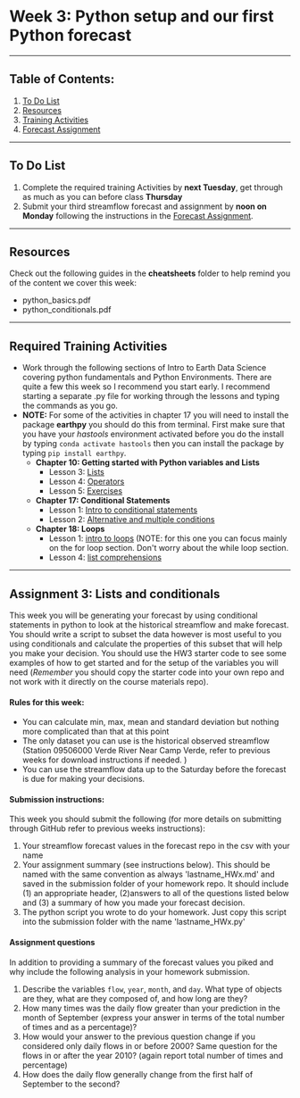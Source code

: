 # Week 3: Python setup and our first Python forecast
____
## Table of Contents:
1. [ To Do List](#todo)
1. [ Resources](#resources)
1. [ Training Activities](#training)
1. [ Forecast Assignment](#assignment)

___
<a name="todo"></a>
## To Do List
1. Complete the required training Activities by **next Tuesday**, get through as much as you can before class **Thursday**
2. Submit your third streamflow forecast and assignment by **noon on Monday** following the instructions in the [ Forecast Assignment](#assignment).

___
<a name="resources"></a>
## Resources
Check out the following guides in the **cheatsheets** folder to help remind you of the content we cover this week:
  - python_basics.pdf
  - python_conditionals.pdf

___
<a name="training"></a>
## Required Training Activities
- Work through the following sections of Intro to Earth Data Science covering python fundamentals and Python Environments. There are quite a few this week so I recommend you start early. I recommend starting a separate .py file for working through the lessons and typing the commands as you go.
- **NOTE:** For some of the activities in chapter 17 you will need to install the package **earthpy** you should do this from terminal. First make sure that you have your *hastools* environment activated before you do the install by typing `conda activate hastools`  then you can install the package by typing `pip install earthpy`. 
  - **Chapter 10: Getting started with Python variables and Lists**
    - Lesson 3: [Lists](https://www.earthdatascience.org/courses/intro-to-earth-data-science/python-code-fundamentals/get-started-using-python/lists/)
    - Lesson 4: [Operators](https://www.earthdatascience.org/courses/intro-to-earth-data-science/python-code-fundamentals/get-started-using-python/python-operators/)
    - Lesson 5: [Exercises](https://www.earthdatascience.org/courses/intro-to-earth-data-science/python-code-fundamentals/get-started-using-python/python-fundamentals-exercises/)
  - **Chapter 17: Conditional Statements**
    - Lesson 1: [Intro to conditional statements](https://www.earthdatascience.org/courses/intro-to-earth-data-science/write-efficient-python-code/conditional-statements/)
    - Lesson 2: [Alternative and multiple conditions](https://www.earthdatascience.org/courses/intro-to-earth-data-science/write-efficient-python-code/conditional-statements/alternative-multiple-conditions/)
  - **Chapter 18: Loops**
    - Lesson 1: [intro to loops](https://www.earthdatascience.org/courses/intro-to-earth-data-science/write-efficient-python-code/loops/) (NOTE: for this one you can focus mainly on the for loop section. Don't worry about the while loop section.
    - Lesson 4: [list comprehensions](https://www.earthdatascience.org/courses/intro-to-earth-data-science/write-efficient-python-code/loops/list-comprehensions)

___
<a name="assignment"></a>
## Assignment 3: Lists and conditionals
This week you will be generating your forecast by using conditional statements in python to look at the historical streamflow and make forecast. You should write a script to subset the data however is most useful to you using conditionals and calculate the properties of this subset that will help you make your decision. You should use the HW3 starter code to see some examples of how to get started and for the setup of the variables you will need (*Remember* you should copy the starter code into your own repo and not work with it directly on the course materials repo).

#### Rules for this week:
- You can calculate min, max, mean and standard deviation but nothing more complicated than that at this point
- The only dataset you can use is the historical observed streamflow (Station 09506000 Verde River Near Camp Verde, refer to previous weeks for download instructions if needed. )
- You can use the streamflow data up to the Saturday before the forecast is due for making your decisions.

#### Submission instructions:
This week you should submit the following (for more details on submitting through GitHub refer to previous weeks instructions):
1. Your streamflow forecast values in the forecast repo in the csv with your name
2. Your assignment summary (see instructions below). This should be named with the same convention  as always 'lastname_HWx.md' and saved in the submission folder of your homework repo.  It should include (1) an appropriate header, (2)answers to all of the questions listed below and (3) a summary of how you made your forecast decision.
3. The python script you wrote to do your homework.  Just copy this script into the submission folder with the name 'lastname_HWx.py'

#### Assignment questions
In addition to providing a summary of the forecast values you piked and why include the following analysis in your homework submission.
1. Describe the variables `flow`, `year`, `month`, and `day`. What type of objects are they, what are they composed of, and how long are they?
2. How many times was the daily flow greater than your prediction in the month of September (express your answer in terms of the total number of times and as a percentage)?
3. How would your answer to the previous question change if you considered only daily flows in or before 2000? Same question for the flows in or after the year 2010? (again report total number of times and percentage)
4. How does the daily flow generally change from the first half of September to the second?
